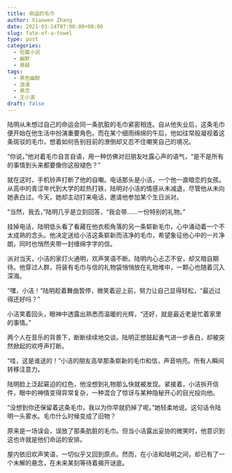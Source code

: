 ```yaml
---
title: 命运的毛巾
author: Xiaowen Zhang
date: 2021-03-24T07:00:00+08:00
slug: fate-of-a-towel
type: post
categories:
  - 短篇小说
  - 幽默
  - 悬疑
tags:
  - 黑色幽默
  - 浪漫
  - 悬念
  - 王小波
draft: false
---
```


陆明从未想过自己的命运会同一条肮脏的毛巾紧密相连。自从他失业后，这条毛巾便开始在他生活中扮演重要角色。而在某个细雨绵绵的午后，他如往常般凝视着这条斑驳的毛巾，想着如何告别目前的潦倒却又忍不住嘲笑自己的境况。

“你说，”他对着毛巾自言自语，用一种仿佛对旧朋友吐露心声的语气，“是不是所有的事情到头来都要像你这般褪色？”

就在这时，手机铃声打断了他的自嘲。电话那头是小洁，一个他一直暗恋的女孩。从高中的青涩年代到大学的趁热打铁，陆明对小洁的情感从未减退，尽管他从未向她表白过。今天，她却主动打来电话，邀请他参加某个生日派对。

“当然，我去，”陆明几乎是立刻回答，“我会带……一份特别的礼物。”

挂掉电话，陆明低头看了看藏在他衣柜角落的另一条崭新毛巾，心中涌动着一个不太成熟的念头。他决定送给小洁这条崭新而洁净的毛巾，希望象征他心中的一片净朗，同时也悄然夹带一封缠绵字字的信。

派对当天，小洁的家灯火通明，欢声笑语不断。陆明内心忐忑不安，却又暗自期待。他穿过人群，将装有毛巾与信的礼物袋悄悄放在礼物堆中，一颗心也随着沉入深海。

“嘿，小洁！”陆明趁着舞曲暂停，微笑着迎上前，努力让自己显得轻松，“最近过得还好吗？”

小洁笑着回头，眼神中透露出熟悉而温暖的光辉，“还好，就是最近老是忙着家里的事情。”

两个人在音乐的背景下，断断续续地交谈。陆明正想鼓起勇气进一步表白，却被突然掀起的欢呼声打断。

“哇，这是谁送的！”小洁的朋友高举那条崭新的毛巾和信，声音响亮。所有人瞬间转移注意力。

陆明脸上泛起窘迫的红色，他没想到礼物那么快就被发现。紧接着，小洁拆开信件，眼中的神情变得异常复杂，一种混合了惊讶与某种隐秘开心的目光投向他。

“没想到你还保留着这条毛巾，我以为你早就扔掉了呢。”她轻柔地说。这句话令陆明一头雾水。毛巾什么时候变成了旧物？

原来是一场误会，误放了那条肮脏的毛巾。但当小洁露出妥协的微笑时，他意识到这也许就是他们命运的安排。

屋内依旧欢声笑语，一切似乎又回到原点。然而，在小洁和陆明之间，却已有了一个未解的悬念，在未来某刻等待着揭开谜底。